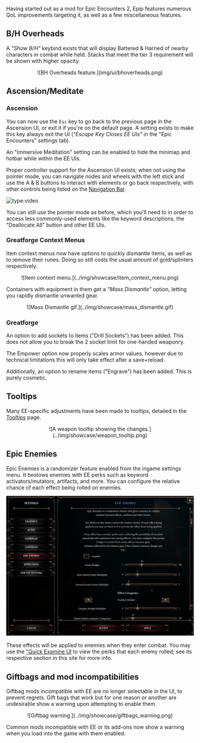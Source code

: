 Having started out as a mod for Epic Encounters 2, Epip features numerous QoL improvements targeting it, as well as a few miscellaneous features.

## B/H Overheads
A *"Show B/H"* keybind exists that will display Battered & Harried of nearby characters in combat while held. Stacks that meet the tier 3 requirement will be shown with higher opacity.

<center>![BH Overheads feature.](img/ui/bhoverheads.png)</center>

## Ascension/Meditate

### Ascension
You can now use the `Esc` key to go back to the previous page in the Ascension UI, or exit it if you're on the default page. A setting exists to make this key always exit the UI (*"Escape Key Closes EE UIs"* in the "Epic Encounters" settings tab).

An "Immersive Meditation" setting can be enabled to hide the minimap and hotbar while within the EE UIs.

Proper controller support for the Ascension UI exists; when not using the pointer mode, you can navigate nodes and wheels with the left stick and use the A & B buttons to interact with elements or go back respectively, with other controls being listed on the [Navigation Bar](../Features/ControllerSupport.md#navigation).

![type:video](https://www.youtube.com/embed/gQo4A-MFX24)

You can still use the pointer mode as before, which you'll need to in order to access less commonly-used elements like the keyword descriptions, the "Deallocate All" button and other EE UIs.

### Greatforge Context Menus
Item context menus now have options to quickly dismantle items, as well as to remove their runes. Doing so still costs the usual amount of gold/splinters respectively.

<center>![Item context menu.](../img/showcase/item_context_menu.png)</center>

Containers with equipment in them get a *"Mass Dismantle"* option, letting you rapidly dismantle unwanted gear.

<center>![Mass Dismantle gif.](../img/showcase/mass_dismantle.gif)</center>

### Greatforge
An option to add sockets to items ("Drill Sockets") has been added. This does not allow you to break the 2 socket limit for one-handed weaponry.

The Empower option now properly scales armor values, however due to technical limitations this will only take effect after a save+reload.

Additionally, an option to rename items ("Engrave") has been added. This is purely cosmetic.

## Tooltips
Many EE-specific adjustments have been made to tooltips, detailed in the [Tooltips](../Features/TooltipAdjustments.md#changes-for-epic-encounters) page.

<center>![A weapon tooltip showing the changes.](../img/showcase/weapon_tooltip.png)</center>

## Epic Enemies
Epic Enemies is a randomizer feature enabled from the ingame settings menu. It bestows enemies with EE perks such as keyword activators/mutators, artifacts, and more. You can configure the relative chance of each effect being rolled on enemies.

![Epic Enemies menu.](../img/showcase/epic_enemies.png)

These effects will be applied to enemies when they enter combat. You may use the ["Quick Examine UI](../index.md#quick-examine) to view the perks that each enemy rolled; see its respective section in this site for more info.

## Giftbags and mod incompatibilities
Giftbag mods incompatible with EE are no longer selectable in the UI, to prevent regrets. Gift bags that work but for one reason or another are undesirable show a warning upon attempting to enable them.

<center>![Giftbag warning.](../img/showcase/giftbags_warning.png)</center>

Common mods incompatible with EE or its add-ons now show a warning when you load into the game with them enabled.